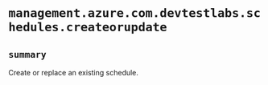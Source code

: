 # `management.azure.com.devtestlabs.schedules.createorupdate`

## `summary`
Create or replace an existing schedule.


